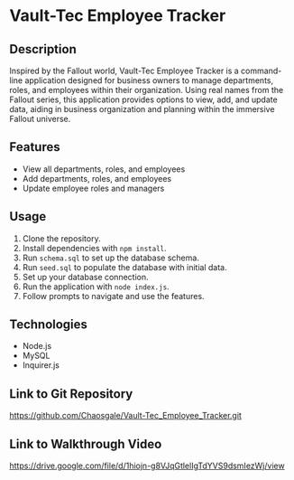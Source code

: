 # Vault-Tec Employee Tracker

## Description

Inspired by the Fallout world, Vault-Tec Employee Tracker is a command-line application designed for business owners to manage departments, roles, and employees within their organization. Using real names from the Fallout series, this application provides options to view, add, and update data, aiding in business organization and planning within the immersive Fallout universe.

## Features

- View all departments, roles, and employees
- Add departments, roles, and employees
- Update employee roles and managers

## Usage

1. Clone the repository.
2. Install dependencies with `npm install`.
3. Run `schema.sql` to set up the database schema.
4. Run `seed.sql` to populate the database with initial data.
5. Set up your database connection.
6. Run the application with `node index.js`.
7. Follow prompts to navigate and use the features.

## Technologies

- Node.js
- MySQL
- Inquirer.js

## Link to Git Repository

https://github.com/Chaosgale/Vault-Tec_Employee_Tracker.git

## Link to Walkthrough Video

https://drive.google.com/file/d/1hiojn-g8VJqGtlelIgTdYVS9dsmIezWj/view

